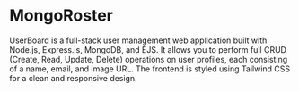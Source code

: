 # MongoRoster
UserBoard is a full-stack user management web application built with Node.js, Express.js, MongoDB, and EJS. It allows you to perform full CRUD (Create, Read, Update, Delete) operations on user profiles, each consisting of a name, email, and image URL. The frontend is styled using Tailwind CSS for a clean and responsive design.
